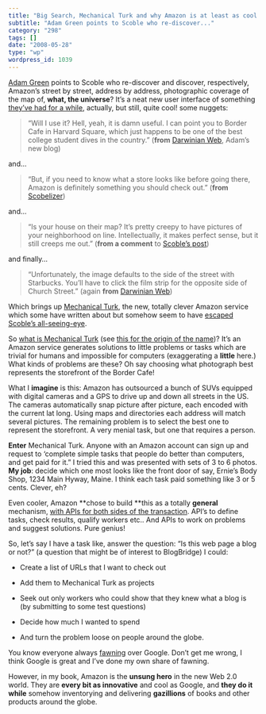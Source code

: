 ```yaml
---
title: "Big Search, Mechanical Turk and why Amazon is at least as cool as Google"
subtitle: "Adam Green points to Scoble who re-discover..."
category: "298"
tags: []
date: "2008-05-28"
type: "wp"
wordpress_id: 1039
---
```

[Adam Green](http://darwinianweb.com/archive/2005/1127.html#9:31AM) points to Scoble who re-discover and discover, respectively, Amazon’s street by street, address by address, photographic coverage of the map of, **what, the universe**? It’s a neat new user interface of something [they’ve had for a while](/weblogs/archives/000571.php), actually, but still, quite cool!
some nuggets:

> “Will I use it? Hell, yeah, it is damn useful. I can point you to Border Cafe in Harvard Square, which just happens to be one of the best college student dives in the country.” (**from** [Darwinian Web](http://darwinianweb.com/archive/2005/1127.html#9:31AM), Adam’s new blog)

and…

> “But, if you need to know what a store looks like before going there, Amazon is definitely something you should check out.” (**from** [Scobelizer](http://scobleizer.wordpress.com/2005/11/26/amazon-maps-have-block-by-block-views/))

and…

> “Is your house on their map? It’s pretty creepy to have pictures of your neighborhood on line. Intellectually, it makes perfect sense, but it still creeps me out.” (**from a comment** to [Scoble’s post](http://scobleizer.wordpress.com/2005/11/26/amazon-maps-have-block-by-block-views/))

and finally…

> “Unfortunately, the image defaults to the side of the street with Starbucks. You’ll have to click the film strip for the opposite side of Church Street.” (again **from** [Darwinian Web](http://darwinianweb.com/archive/2005/1127.html#9:31AM))

Which brings up [Mechanical Turk](http://www.mturk.com/mturk/welcome), the new, totally clever Amazon service which some have written about but somehow seem to have [escaped Scoble’s all-seeing-eye](/weblogs/archives/000571.php).

So [what is Mechanical Turk](http://www.mturk.com/mturk/help?helpPage=main) (see [this for the origin of the name](http://en.wikipedia.org/wiki/Mechanical_Turk))? It’s an Amazon service generates solutions to little problems or tasks which are trivial for humans and impossible for computers (exaggerating a **little** here.) What kinds of problems are these? Oh say choosing what photograph best represents the storefront of the Border Cafe!

What I **imagine** is this: Amazon has outsourced a bunch of SUVs equipped with digital cameras and a GPS to drive up and down all streets in the US. The cameras automatically snap picture after picture, each encoded with the current lat long. Using maps and directories each address will match several pictures. The remaining problem is to select the best one to represent the storefront. A very menial task, but one that requires a person.

**Enter** Mechanical Turk. Anyone with an Amazon account can sign up and request to ‘complete simple tasks that people do better than computers, and get paid for it.” I tried this and was presented with sets of 3 to 6 photos. **My job**: decide which one most looks like the front door of say, Ernie’s Body Shop, 1234 Main Hyway, Maine. I think each task paid something like 3 or 5 cents. Clever, eh?

Even cooler, Amazon **chose to build **this as a totally **general** mechanism, [with APIs for both sides of the transaction](http://www.amazon.com/gp/browse.html/ref=sc_fe_l_2_3435361_4/103-7273412-8615809?%5Fencoding=UTF8&node=15879911&no=3435361&me=A36L942TSJ2AJA). API’s to define tasks, check results, qualify workers etc.. And APIs to work on problems and suggest solutions. Pure genius!

So, let’s say I have a task like, answer the question: “Is this web page a blog or not?” (a question that might be of interest to BlogBridge) I could:

- Create a list of URLs that I want to check out

- Add them to Mechanical Turk as projects

- Seek out only workers who could show that they knew what a blog is (by submitting to some test questions)

- Decide how much I wanted to spend

- And turn the problem loose on people around the globe.

You know everyone always [fawning](http://www.pbs.org/cringely/pulpit/pulpit20051117.html) over Google. Don’t get me wrong, I think Google is great and I’ve done my own share of fawning.

However, in my book, Amazon is the **unsung hero** in the new Web 2.0 world. They are **every bit as innovative** and cool as Google, and **they do it while** somehow inventorying and delivering **gazillions** of books and other products around the globe.